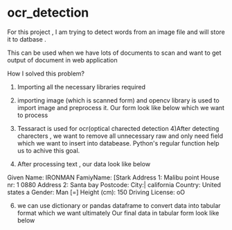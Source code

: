 # ocr_detection

For this project , I am trying to detect words from an image file and will store it to datbase .

This can be used when we have lots of documents to scan and want to get output of document in web application

How I solved this problem? 

 1) Importing all the necessary libraries required 
 2) importing image (which is scanned form) and 
opencv library  is used to import image and preprocess it.
Our form look like below which we want to process 

 3) Tessaract is used for ocr(optical charected detection
 4)After detecting charecters , we want to  remove all unnecessary raw and only need field which we want to insert into databease. Python's regular function help us to achive this goal.
 
 5) After processing text , our data look like below 
 
Given Name: IRONMAN
FamiyName: [Stark
Address 1: Malibu point House nr: 1 0880
Address 2: Santa bay
Postcode: City:| california
Country: United states a
Gender: Man [=]
Height (cm): 150
Driving License: oO

6) we can use dictionary or pandas dataframe to convert data into tabular format which we want ultimately
Our final data in tabular form look like below 
